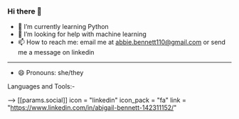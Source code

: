 ### Hi there 👋
- 🌱 I’m currently learning Python
- 🤔 I’m looking for help with machine learning
- 📫 How to reach me: email me at abbie.bennett110@gmail.com or send me a message on linkedin 

---

- 😄 Pronouns: she/they

Languages and Tools:- 

-->
 [[params.social]]
    icon = "linkedin"
    icon_pack = "fa"
    link = "https://www.linkedin.com/in/abigail-bennett-142311152/"
